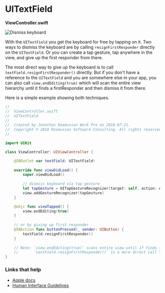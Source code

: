# UITextField

**ViewController.swift**

![Dismiss keyboard](https://github.com/jrasmusson/ios-starter-kit/blob/master/basics/UITextField/images/dismiss-keyboard.gif)

With the `UITextField` you get the keyboard for free by tapping on it. Two ways to dismiss the keyboard are by calling `resignFirstResponder` directly on the `UITextField`. Or you can create a tap gesture, tap anywhere in the view, and give up the first responder from there.

The most direct way to give up the keyboard is to call `textField.resignFirstResponder()` directly. But if you don't have a reference to the `UITextField` and you are somewhere else in your app, you can also call `view.endEditing(true)` which will scan the entire view hierarchy until it finds a firstResponder and then dismiss it from there.

Here is a simple example showing both techniques.

```swift
//
//  ViewController.swift
//  UITextField
//
//  Created by Jonathan Rasmusson Work Pro on 2018-07-21.
//  Copyright © 2018 Rasmusson Software Consulting. All rights reserved.
//

import UIKit

class ViewController: UIViewController {

    @IBOutlet var textField: UITextField!
    
    override func viewDidLoad() {
        super.viewDidLoad()
        
        // dismiss keyboard via tap gesture
        let tapGesture = UITapGestureRecognizer(target: self, action: #selector(viewTapped))
        view.addGestureRecognizer(tapGesture)
    }

    @objc func viewTapped() {
        view.endEditing(true)
    }
    
    // or by giving up first responder
    @IBAction func buttonPressed(_ sender: UIButton) {
        textField.resignFirstResponder()
    }
    
    // Note: `view.endEditing(true)` scans entire view until if finds first responder to resign
    //       `textField.resignFirstResponder()` is a more direct call to the textfield itself
}
```





### Links that help
* [Apple docs](https://developer.apple.com/documentation/uikit/uitextfield?changes=_5)
* [Human Interface Guidelines](https://developer.apple.com/design/human-interface-guidelines/ios/controls/text-fields/)